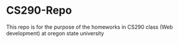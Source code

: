 # CS290-Repo
This repo is for the purpose of the homeworks in CS290 class (Web development) at oregon state university
